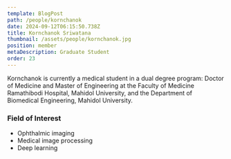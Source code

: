 ```yaml
---
template: BlogPost
path: /people/kornchanok
date: 2024-09-12T06:15:50.738Z
title: Kornchanok Sriwatana
thumbnail: /assets/people/kornchanok.jpg
position: member
metaDescription: Graduate Student
order: 23
---
```



Kornchanok is currently a medical student in a dual degree program: Doctor of Medicine and Master of Engineering at the Faculty of Medicine Ramathibodi Hospital, Mahidol University, and the Department of Biomedical Engineering, Mahidol University.

### Field of Interest

- Ophthalmic imaging
- Medical image processing 
- Deep learning
